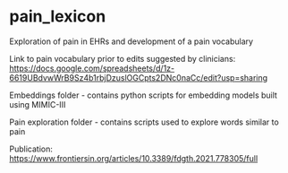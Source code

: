 # pain_lexicon
Exploration of pain in EHRs and development of a pain vocabulary

Link to pain vocabulary prior to edits suggested by clinicians:
https://docs.google.com/spreadsheets/d/1z-6619UBdvwWrB9Sz4b1rbjDzuslOGCpts2DNc0naCc/edit?usp=sharing

Embeddings folder - contains python scripts for embedding models built using MIMIC-III

Pain exploration folder - contains scripts used to explore words similar to pain 

Publication: https://www.frontiersin.org/articles/10.3389/fdgth.2021.778305/full
